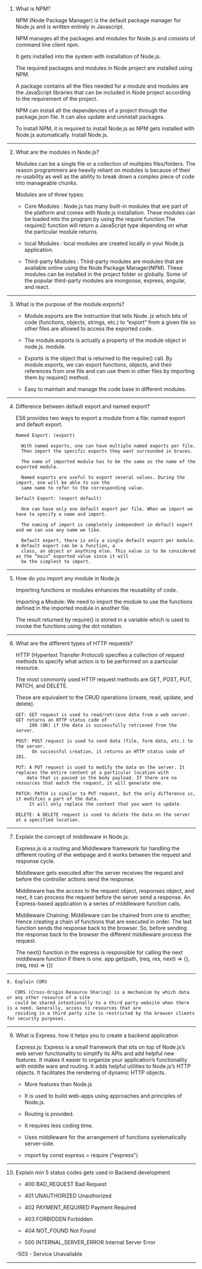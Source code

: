 1. What is NPM?
  
   NPM (Node Package Manager) is the default package manager for Node.js and is written entirely in Javascript.
  
   NPM manages all the packages and modules for Node.js and consists of command line client npm. 
  
   It gets installed into the system with installation of Node.js. 
  
   The required packages and modules in Node project are installed using NPM.
  
   A package contains all the files needed for a module and modules are the JavaScript libraries that can be included in Node project according to the 
   requirement of the project.
   
   NPM can install all the dependencies of a project through the package.json file. It can also update and uninstall packages.
  
   To install NPM, it is required to install Node.js as NPM gets installed with Node.js automatically.
           Install Node.js.
           
  _____________________________________________________________________________________________________________________________________________________________
  
 2. What are the modules in Node.js?
 
    Modules can be a single file or a collection of multiples files/folders. 
    The reason programmers are heavily reliant on modules is because of their re-usability as well as the ability to break down a complex piece of code
    into manageable chunks.
    
    Modules are of three types:
   
    - Core Modules        : Node.js has many built-in modules that are part of the platform and comes with Node.js installation. 
                              These modules can be loaded into the program by using the require function.The require() function will
                              return a JavaScript type depending on what the particular module returns.
                              
    - local Modules       :  local modules are created locally in your Node.js application.
        
    - Third-party Modules :  Third-party modules are modules that are available online using the Node Package Manager(NPM). 
                               These modules can be installed in the project folder or globally. Some of the popular third-party modules are mongoose, express, 
                               angular, and react.
                               
 ________________________________________________________________________________________________________________________________________________________________
    
  3. What is the purpose of the module.exports?
  
     - Module.exports are the instruction that tells Node. js which bits of code (functions, objects, strings, etc.) 
       to “export” from a given file so other files are allowed to access the exported code.
       
     - The module.exports is actually a property of the module object in node.js. module. 
     
     - Exports is the object that is returned to the require() call. By module.exports, we can export functions, objects, and their 
       references from one file and can use them in other files by importing them by require() method.
       
      - Easy to maintain and manage the code base in different modules.
      
_____________________________________________________________________________________________________________________________________________________________________

  4. Difference between default export and named export?
  
     ES6 provides two ways to export a module from a file: named export and default export.

         Named Export: (export)

           With named exports, one can have multiple named exports per file. 
           Then import the specific exports they want surrounded in braces. 
      
           The name of imported module has to be the same as the name of the exported module.
           
           Named exports are useful to export several values. During the import, one will be able to use the
           same name to refer to the corresponding value.
           
         Default Export: (export default)

           One can have only one default export per file. When we import we have to specify a name and import.
           
           The naming of import is completely independent in default export and we can use any name we like.
           
           Default export, there is only a single default export per module. A default export can be a function, a 
           class, an object or anything else. This value is to be considered as the “main” exported value since it will 
           be the simplest to import.
         
________________________________________________________________________________________________________________________________________________________________

   5. How do you import any module in Node.js
   
      Importing functions or modules enhances the reusability of code.
      
      Importing a Module: We need to import the module to use the functions defined in the imported module in another file.
      
      The result returned by require() is stored in a variable which is used to invoke the functions using the dot notation.
      
_______________________________________________________________________________________________________________________________________________________________

   6. What are the different types of HTTP requests?
   
      HTTP (Hypertext Transfer Protocol) specifies a collection of request methods to specify what 
      action is to be performed on a particular resource.
      
      The most commonly used HTTP request methods are GET, POST, PUT, PATCH, and DELETE. 
      
      These are equivalent to the CRUD operations (create, read, update, and delete).
      
          GET: GET request is used to read/retrieve data from a web server. GET returns an HTTP status code of
               200 (OK) if the data is successfully retrieved from the server.

          POST: POST request is used to send data (file, form data, etc.) to the server. 
                On successful creation, it returns an HTTP status code of 201.

          PUT: A PUT request is used to modify the data on the server. It replaces the entire content at a particular location with 
              data that is passed in the body payload. If there are no resources that match the request, it will generate one.

          PATCH: PATCH is similar to PUT request, but the only difference is, it modifies a part of the data.
               It will only replace the content that you want to update.

          DELETE: A DELETE request is used to delete the data on the server at a specified location.
          
______________________________________________________________________________________________________________________________________________________________

   7. Explain the concept of middleware in Node.js.
   
      Express.js is a routing and Middleware framework for handling the different routing of 
      the webpage and it works between the request and response cycle.

      Middleware gets executed after the server receives the request and before the controller actions send the response.

      Middleware has the access to the request object, responses object, and next, it can process the request 
        before the server send a response. An Express-based application is a series of middleware function calls.

      Middleware Chaining: Middleware can be chained from one to another, Hence creating a chain of functions 
        that are executed in order. The last function sends the response back to the browser. So, before sending the 
        response back to the browser the different middleware process the request.

      The next() function in the express is responsible for calling the next middleware function if there is one.
         app.get(path, (req, res, next) => {}, (req, res) => {})
         
______________________________________________________________________________________________________________________________________________________________
   
    8. Explain CORS
      
       CORS (Cross-Origin Resource Sharing) is a mechanism by which data or any other resource of a site 
       could be shared intentionally to a third party website when there is a need. Generally, access to resources that are 
       residing in a third party site is restricted by the browser clients for security purposes.
       
_____________________________________________________________________________________________________________________________________________________________

   9. What is Express. how it helps you to create a backend application
   
      Express.js: Express is a small framework that sits on top of Node.js’s web server functionality to simplify its 
      APIs and add helpful new features. It makes it easier to organize your application’s functionality with middle ware 
      and routing. 
      It adds helpful utilities to Node.js’s HTTP objects. It facilitates the rendering of dynamic HTTP objects.

      - More features than Node.js

      - It is used to build web-apps using approaches and principles of Node.js.

      - Routing is provided.

      - It requires less coding time.

      - Uses middleware for the arrangement of functions systematically server-side.

      - import by const express = require ("express")
      
_____________________________________________________________________________________________________________________________________________________________

   10. Explain min 5 status codes gets used in Backend development
   
       - 400 BAD_REQUEST Bad Request 
       
       - 401 UNAUTHORIZED Unauthorized 
       
       - 402 PAYMENT_REQUIRED Payment Required 
       
       - 403 FORBIDDEN Forbidden 
       
       - 404 NOT_FOUND Not Found 
       
       - 500 INTERNAL_SERVER_ERROR Internal Server Error
       
       -503 - Service Unavailable
       
____________________________________________________________________________________________________________________________________________________________

  
     

